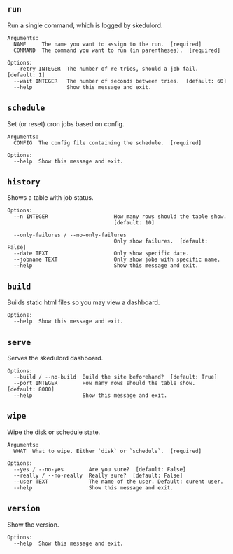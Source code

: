 ## `run`       

Run a single command, which is logged by skedulord.

```text
Arguments:
  NAME     The name you want to assign to the run.  [required]
  COMMAND  The command you want to run (in parentheses).  [required]

Options:
  --retry INTEGER  The number of re-tries, should a job fail.  [default: 1]
  --wait INTEGER   The number of seconds between tries.  [default: 60]
  --help           Show this message and exit.
```

## `schedule`  

Set (or reset) cron jobs based on config.

```text
Arguments:
  CONFIG  The config file containing the schedule.  [required]

Options:
  --help  Show this message and exit.
```

## `history`   

Shows a table with job status.

```text
Options:
  --n INTEGER                     How many rows should the table show.
                                  [default: 10]

  --only-failures / --no-only-failures
                                  Only show failures.  [default: False]
  --date TEXT                     Only show specific date.
  --jobname TEXT                  Only show jobs with specific name.
  --help                          Show this message and exit.
```

## `build`     

Builds static html files so you may view a dashboard.

```text
Options:
  --help  Show this message and exit.
```

## `serve`     

Serves the skedulord dashboard.

```text
Options:
  --build / --no-build  Build the site beforehand?  [default: True]
  --port INTEGER        How many rows should the table show.  [default: 8000]
  --help                Show this message and exit.
```
## `wipe`      

Wipe the disk or schedule state.

```text
Arguments:
  WHAT  What to wipe. Either `disk` or `schedule`.  [required]

Options:
  --yes / --no-yes        Are you sure?  [default: False]
  --really / --no-really  Really sure?  [default: False]
  --user TEXT             The name of the user. Default: curent user.
  --help                  Show this message and exit.
```

## `version`   

Show the version.

```text
Options:
  --help  Show this message and exit.
```
